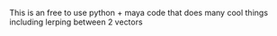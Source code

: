 This is an free to use python + maya code that does many cool things including lerping between 2 vectors 